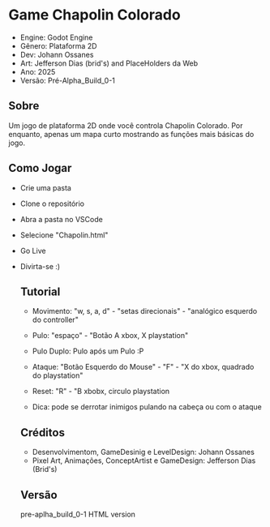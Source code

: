 # Game Chapolin Colorado 

- Engine: Godot Engine
- Gênero: Plataforma 2D
- Dev: Johann Ossanes
- Art: Jefferson Dias (brid's) and PlaceHolders da Web
- Ano: 2025
- Versão: Pré-Alpha_Build_0-1

## Sobre

Um jogo de plataforma 2D onde você controla Chapolin Colorado. Por enquanto, apenas um mapa curto mostrando as funções mais básicas do jogo. 

## Como Jogar

- Crie uma pasta
- Clone o repositório
- Abra a pasta no VSCode
- Selecione "Chapolin.html"
- Go Live
- Divirta-se :)

  ## Tutorial

  - Movimento: "w, s, a, d" - "setas direcionais" - "analógico esquerdo do controller"
  - Pulo: "espaço" - "Botão A xbox, X playstation"
  - Pulo Duplo: Pulo após um Pulo :P
  - Ataque: "Botão Esquerdo do Mouse" - "F" - "X do xbox, quadrado do playstation"
  - Reset: "R" - "B xbobx, circulo playstation
 
  - Dica: pode se derrotar inimigos pulando na cabeça ou com o ataque

  ## Créditos

  - Desenvolvimentom, GameDesinig e LevelDesign: Johann Ossanes
  - Pixel Art, Animações, ConceptArtist e GameDesign: Jefferson Dias (Brid's)

  ## Versão

  pre-aplha_build_0-1 HTML version 
 
  



  
